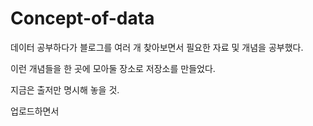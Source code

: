 # Concept-of-data

데이터 공부하다가 블로그를 여러 개 찾아보면서 필요한 자료 및 개념을 공부했다.

이런 개념들을 한 곳에 모아둘 장소로 저장소를 만들었다.

지금은 출저만 명시해 놓을 것.

업로드하면서 
